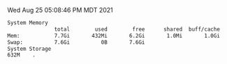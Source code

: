 Wed Aug 25 05:08:46 PM MDT 2021
```bash
System Memory
               total        used        free      shared  buff/cache   available
Mem:           7.7Gi       432Mi       6.2Gi       1.0Mi       1.0Gi       7.0Gi
Swap:          7.6Gi          0B       7.6Gi
System Storage
632M	.
```
```bash
